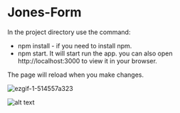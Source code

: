 # Jones-Form

In the project directory use the command:
* npm install - if you need to install npm.
* npm start.
It will start run the app.
you can also open http://localhost:3000 to view it in your browser.

The page will reload when you make changes.

![ezgif-1-514557a323](https://user-images.githubusercontent.com/57837594/169160379-36963810-687a-4f89-8a7a-99acfe8e1953.gif)

![alt text]([https://github.com/Tzachc/Pokemon_Game/blob/main/data/logo.jpg](https://github.com/Tzachc/Jones-Form/blob/main/screenshots/AllValidation.png))

